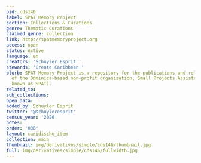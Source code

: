 ```yaml
---
pid: cds146
label: SPAT Memory Project
section: Collections & Curations
genre: Thematic Curations
claimed_genre: collection
link: http://spatmemoryproject.org
access: open
status: Active
language: en
creators: 'Schuyler Esprit '
stewards: 'Create Caribbean '
blurb: SPAT Memory Project is a repository for the publications and related documents
  of the Dominica-based non-profit organization, Small Projects Assistance Team (locally
  known as SPAT).
related_to:
sub_collections:
open_data:
added_by: Schuyler Esprit
twitter: "@schuyleresprit"
census_year: '2020'
notes:
order: '038'
layout: caridischo_item
collection: main
thumbnail: img/derivatives/simple/cds146/thumbnail.jpg
full: img/derivatives/simple/cds146/fullwidth.jpg
---
```

